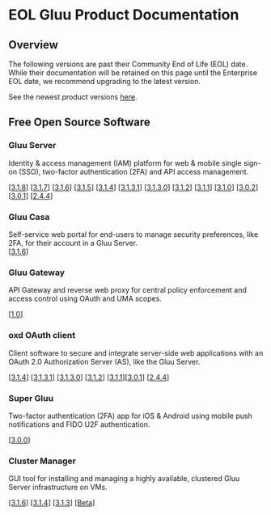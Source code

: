# EOL Gluu Product Documentation

## Overview

The following versions are past their Community End of Life (EOL) date. While their documentation will be retained on this page until the Enterprise EOL date, we recommend upgrading to the latest version.

See the newest product versions [here](./index.md).

## Free Open Source Software

### Gluu Server 
Identity & access management (IAM) platform for web & mobile single sign-on (SSO), two-factor authentication (2FA) and API access management. 

 [[3.1.8](../gluu-server/3.1.8)] [[3.1.7](../gluu-server/3.1.7)] [[3.1.6](../gluu-server/3.1.6)] [[3.1.5](../gluu-server/3.1.5)] [[3.1.4](../gluu-server/3.1.4)] [[3.1.3.1](../gluu-server/3.1.3.1)] [[3.1.3.0](../gluu-server/3.1.3)] [[3.1.2](../gluu-server/3.1.2)] [[3.1.1](../gluu-server/3.1.1)] [[3.1.0](../gluu-server/3.1.0)] [[3.0.2](../ce/3.0.2)] [[3.0.1](../ce/3.0.1)] [[2.4.4](../ce/2.4.4)]

### Gluu Casa
Self-service web portal for end-users to manage security preferences, like 2FA, for their account in a Gluu Server.  
[[3.1.6](../casa/3.1.6)]

### Gluu Gateway       
API Gateway and reverse web proxy for central policy enforcement and access control using OAuth and UMA scopes.

 [[1.0](../gg/1.0)]
 
### oxd OAuth client
Client software to secure and integrate server-side web applications with an OAuth 2.0 Authorization Server (AS), like the Gluu Server.

[[3.1.4](../oxd/3.1.4)] [[3.1.3.1](../oxd/3.1.3.1)] [[3.1.3.0](../oxd/3.1.3)] [[3.1.2](../oxd/3.1.2)] [[3.1.1](../oxd/3.1.1)][[3.0.1](../oxd/3.0.1)]  [[2.4.4](../oxd/2.4.4)]

### Super Gluu 
Two-factor authentication (2FA) app for iOS & Android using mobile push notifications and FIDO U2F authentication.

[[3.0.0](../supergluu/3.0.0)]


### Cluster Manager 
GUI tool for installing and managing a highly available, clustered Gluu Server infrastructure on VMs.  

 [[3.1.6](../cm/3.1.6)] [[3.1.4](../cm/3.1.4)] [[3.1.3](../cm/3.1.3)] [[Beta](../cm/beta)]
